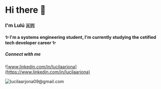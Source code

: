 # Hi there 👋
### I'm Lulú :argentina:

#### ✨ I'm a systems engineering student, I'm currently studying the cetified tech developer career ✨ 

##### Connect with me
![www.linkedin.com/in/lucilaarjona](https://www.linkedin.com/in/lucilaarjona)

![lucilaarjona09@gmail.com](https://lucilaarjona09@gmail.com)


<!--
**lucilaarjona/lucilaarjona** is a ✨ _special_ ✨ repository because its `README.md` (this file) appears on your GitHub profile.

Here are some ideas to get you started:

- 🔭 I’m currently working on ...
- 🌱 I’m currently learning ...
- 👯 I’m looking to collaborate on ...
- 🤔 I’m looking for help with ...
- 💬 Ask me about ...
- 📫 How to reach me: ...
- 😄 Pronouns: ...
- ⚡ Fun fact: ...
-->


